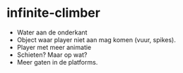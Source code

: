 # infinite-climber

- Water aan de onderkant
- Object waar player niet aan mag komen (vuur, spikes).
- Player met meer animatie
- Schieten? Maar op wat?
- Meer gaten in de platforms.
